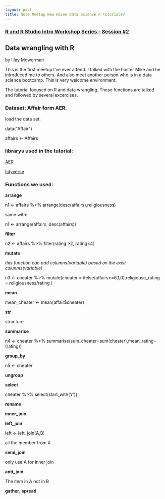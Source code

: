 ```yaml
---
layout: post
title: Note Meetup New Haven Data Science R tutorial#2
---
```


### [R and R Studio Intro Workshop Series - Session #2](https://www.meetup.com/New-Haven-Data-Science-Meetup/events/247140860/)
## Data wrangling with R
by IIIay Mowerman

This is the first meetup I've ever attend. I talked with the hoster Mike and he introduced me to others. And also meet another person who is in a data science bootcamp. This is very welcome environment. 

The tutorial focused on R and data wrangling. Those functions are talked and followed by several excercises.

### Dataset: Affair form AER.

load the data set:

data("Affair")

affairs <- Affairs

### librarys used in the tutorial:

[AER](https://crantastic.org/packages/AER)

[tidyverse](https://www.tidyverse.org/)

### Functions we used:

**arrange**

n1 <- affairs %>% arrange(desc(affairs),religiousness)

same with:

n1 <- arrange(affairs, desc(affairs))

**filter**

n2 <- affairs %>% filter(rating >2, rating<4)

**mutate**

*this function can add columns(variable) based on the exist colunms(variable)*

n3 <- cheater %>% mutate(cheater = ifelse(affairs>=6,1,0),religiouse_rating = religiousness/rating )

**mean**

mean_cheater <- mean(affair$cheater)

**str**

structure

**summarise**

n4 <- cheater %>% summarise(sum_cheater=sum(cheater),mean_rating=(rating))

**group_by**

n5 <- cheater

**ungroup**

**select**

cheater %>% select(start_with('r'))

**rename**

**inner_join**

**left_join**

left <- left_join(A,B)

all the member from A

**semi_join**

only use A for inner join

**anti_join**

The item in A not in B

**gather**, **spread**
